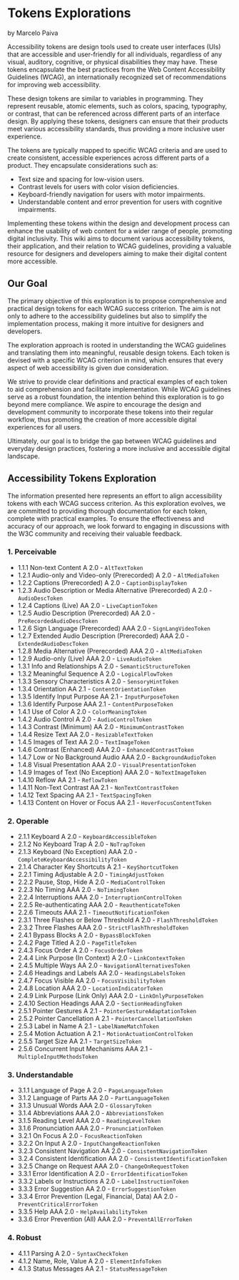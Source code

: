 # Tokens Explorations

by Marcelo Paiva

Accessibility tokens are design tools used to create user interfaces (UIs) that are accessible and user-friendly for all individuals, regardless of any visual, auditory, cognitive, or physical disabilities they may have. These tokens encapsulate the best practices from the Web Content Accessibility Guidelines (WCAG), an internationally recognized set of recommendations for improving web accessibility.

These design tokens are similar to variables in programming. They represent reusable, atomic elements, such as colors, spacing, typography, or contrast, that can be referenced across different parts of an interface design. By applying these tokens, designers can ensure that their products meet various accessibility standards, thus providing a more inclusive user experience.

The tokens are typically mapped to specific WCAG criteria and are used to create consistent, accessible experiences across different parts of a product. They encapsulate considerations such as:

* Text size and spacing for low-vision users.
* Contrast levels for users with color vision deficiencies.
* Keyboard-friendly navigation for users with motor impairments.
* Understandable content and error prevention for users with cognitive impairments.

Implementing these tokens within the design and development process can enhance the usability of web content for a wider range of people, promoting digital inclusivity. This wiki aims to document various accessibility tokens, their application, and their relation to WCAG guidelines, providing a valuable resource for designers and developers aiming to make their digital content more accessible.


## Our Goal

The primary objective of this exploration is to propose comprehensive and practical design tokens for each WCAG success criterion. The aim is not only to adhere to the accessibility guidelines but also to simplify the implementation process, making it more intuitive for designers and developers.

The exploration approach is rooted in understanding the WCAG guidelines and translating them into meaningful, reusable design tokens. Each token is devised with a specific WCAG criterion in mind, which ensures that every aspect of web accessibility is given due consideration.

We strive to provide clear definitions and practical examples of each token to aid comprehension and facilitate implementation. While WCAG guidelines serve as a robust foundation, the intention behind this exploration is to go beyond mere compliance. We aspire to encourage the design and development community to incorporate these tokens into their regular workflow, thus promoting the creation of more accessible digital experiences for all users.

Ultimately, our goal is to bridge the gap between WCAG guidelines and everyday design practices, fostering a more inclusive and accessible digital landscape.


## Accessibility Tokens Exploration

The information presented here represents an effort to align accessibility tokens with each WCAG success criterion. As this exploration evolves, we are committed to providing thorough documentation for each token, complete with practical examples. To ensure the effectiveness and accuracy of our approach, we look forward to engaging in discussions with the W3C community and receiving their valuable feedback.

### 1. **Perceivable**

- 1.1.1 Non-text Content A 2.0 - `AltTextToken`
- 1.2.1 Audio-only and Video-only (Prerecorded) A 2.0 - `AltMediaToken`
- 1.2.2 Captions (Prerecorded) A 2.0 - `CaptionDisplayToken`
- 1.2.3 Audio Description or Media Alternative (Prerecorded) A 2.0 - `AudioDescToken`
- 1.2.4 Captions (Live) AA 2.0 - `LiveCaptionToken`
- 1.2.5 Audio Description (Prerecorded) AA 2.0 - `PreRecordedAudioDescToken`
- 1.2.6 Sign Language (Prerecorded) AAA 2.0 - `SignLangVideoToken`
- 1.2.7 Extended Audio Description (Prerecorded) AAA 2.0 - `ExtendedAudioDescToken`
- 1.2.8 Media Alternative (Prerecorded) AAA 2.0 - `AltMediaToken`
- 1.2.9 Audio-only (Live) AAA 2.0 - `LiveAudioToken`
- 1.3.1 Info and Relationships A 2.0 - `SemanticStructureToken`
- 1.3.2 Meaningful Sequence A 2.0 - `LogicalFlowToken`
- 1.3.3 Sensory Characteristics A 2.0 - `SensoryHintToken`
- 1.3.4 Orientation AA 2.1 - `ContentOrientationToken`
- 1.3.5 Identify Input Purpose AA 2.1 - `InputPurposeToken`
- 1.3.6 Identify Purpose AAA 2.1 - `ContentPurposeToken`
- 1.4.1 Use of Color A 2.0 - `ColorMeaningToken`
- 1.4.2 Audio Control A 2.0 - `AudioControlToken`
- 1.4.3 Contrast (Minimum) AA 2.0 - `MinimumContrastToken`
- 1.4.4 Resize Text AA 2.0 - `ResizableTextToken`
- 1.4.5 Images of Text AA 2.0 - `TextImageToken`
- 1.4.6 Contrast (Enhanced) AAA 2.0 - `EnhancedContrastToken`
- 1.4.7 Low or No Background Audio AAA 2.0 - `BackgroundAudioToken`
- 1.4.8 Visual Presentation AAA 2.0 - `VisualPresentationToken`
- 1.4.9 Images of Text (No Exception) AAA 2.0 - `NoTextImageToken`
- 1.4.10 Reflow AA 2.1 - `ReflowToken`
- 1.4.11 Non-Text Contrast AA 2.1 - `NonTextContrastToken`
- 1.4.12 Text Spacing AA 2.1 - `TextSpacingToken`
- 1.4.13 Content on Hover or Focus AA 2.1 - `HoverFocusContentToken`

### 2. **Operable**

- 2.1.1 Keyboard A 2.0 - `KeyboardAccessibleToken`
- 2.1.2 No Keyboard Trap A 2.0 - `NoTrapToken`
- 2.1.3 Keyboard (No Exception) AAA 2.0 - `CompleteKeyboardAccessibilityToken`
- 2.1.4 Character Key Shortcuts A 2.1 - `KeyShortcutToken`
- 2.2.1 Timing Adjustable A 2.0 - `TimingAdjustToken`
- 2.2.2 Pause, Stop, Hide A 2.0 - `MediaControlToken`
- 2.2.3 No Timing AAA 2.0 - `NoTimingToken`
- 2.2.4 Interruptions AAA 2.0 - `InterruptionControlToken`
- 2.2.5 Re-authenticating AAA 2.0 - `ReauthenticateToken`
- 2.2.6 Timeouts AAA 2.1 - `TimeoutNotificationToken`
- 2.3.1 Three Flashes or Below Threshold A 2.0 - `FlashThresholdToken`
- 2.3.2 Three Flashes AAA 2.0 - `StrictFlashThresholdToken`
- 2.4.1 Bypass Blocks A 2.0 - `BypassBlockToken`
- 2.4.2 Page Titled A 2.0 - `PageTitleToken`
- 2.4.3 Focus Order A 2.0 - `FocusOrderToken`
- 2.4.4 Link Purpose (In Context) A 2.0 - `LinkContextToken`
- 2.4.5 Multiple Ways AA 2.0 - `NavigationAlternativesToken`
- 2.4.6 Headings and Labels AA 2.0 - `HeadingsLabelsToken`
- 2.4.7 Focus Visible AA 2.0 - `FocusVisibilityToken`
- 2.4.8 Location AAA 2.0 - `LocationIndicatorToken`
- 2.4.9 Link Purpose (Link Only) AAA 2.0 - `LinkOnlyPurposeToken`
- 2.4.10 Section Headings AAA 2.0 - `SectionHeadingToken`
- 2.5.1 Pointer Gestures A 2.1 - `PointerGestureAdaptationToken`
- 2.5.2 Pointer Cancellation A 2.1 - `PointerCancellationToken`
- 2.5.3 Label in Name A 2.1 - `LabelNameMatchToken`
- 2.5.4 Motion Actuation A 2.1 - `MotionActuationControlToken`
- 2.5.5 Target Size AA 2.1 - `TargetSizeToken`
- 2.5.6 Concurrent Input Mechanisms AAA 2.1 - `MultipleInputMethodsToken`

### 3. **Understandable**

- 3.1.1 Language of Page A 2.0 - `PageLanguageToken`
- 3.1.2 Language of Parts AA 2.0 - `PartLanguageToken`
- 3.1.3 Unusual Words AAA 2.0 - `GlossaryToken`
- 3.1.4 Abbreviations AAA 2.0 - `AbbreviationsToken`
- 3.1.5 Reading Level AAA 2.0 - `ReadingLevelToken`
- 3.1.6 Pronunciation AAA 2.0 - `PronunciationToken`
- 3.2.1 On Focus A 2.0 - `FocusReactionToken`
- 3.2.2 On Input A 2.0 - `InputChangeReactionToken`
- 3.2.3 Consistent Navigation AA 2.0 - `ConsistentNavigationToken`
- 3.2.4 Consistent Identification AA 2.0 - `ConsistentIdentificationToken`
- 3.2.5 Change on Request AAA 2.0 - `ChangeOnRequestToken`
- 3.3.1 Error Identification A 2.0 - `ErrorIdentificationToken`
- 3.3.2 Labels or Instructions A 2.0 - `LabelInstructionToken`
- 3.3.3 Error Suggestion AA 2.0 - `ErrorSuggestionToken`
- 3.3.4 Error Prevention (Legal, Financial, Data) AA 2.0 - `PreventCriticalErrorToken`
- 3.3.5 Help AAA 2.0 - `HelpAvailabilityToken`
- 3.3.6 Error Prevention (All) AAA 2.0 - `PreventAllErrorToken`

### 4. **Robust**

- 4.1.1 Parsing A 2.0 - `SyntaxCheckToken`
- 4.1.2 Name, Role, Value A 2.0 - `ElementInfoToken`
- 4.1.3 Status Messages AA 2.1 - `StatusMessageToken`


